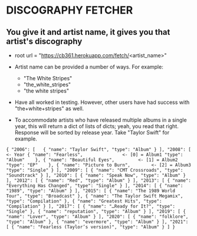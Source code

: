 # DISCOGRAPHY FETCHER
## You give it and artist name, it gives you that artist's discography

- root url = "https://cb361.herokuapp.com/fetch/<artist_name>"

- Artist name can be provided a number of ways. For example:

  - "The White Stripes"
  - "the_white_stripes"
  - "the white stripes"

- Have all worked in testing. However, other users have had success with 
"the+white+stripes" as well.

 - To accommodate artists who have released multiple albums in a single year,
this will return a dict of lists of dicts; yeah, you read that right.
Response will be sorted by release year. Take "Taylor Swift" for example.

`{
  "2006": [  
    {
      "name": "Taylor Swift",
      "type": "Album"
    }
  ],
  "2008": [								<- Year
    {
      "name": "Fearless",				<- [0] = Album1
      "type": "Album"   
    },
    {
      "name": "Beautiful Eyes",			<- [1] = Album2
      "type": "EP"   
    },
    {
      "name": "Picture to Burn",		<- [2] = Album3
      "type": "Single"
    }
  ],
  "2009": [
    {
      "name": "CMT Crossroads",
      "type": "Soundtrack"
    }
  ],
  "2010": [
    {
      "name": "Speak Now",
      "type": "Album"
    }
  ],
  "2012": [
    {
      "name": "Red",
      "type": "Album"
    }
  ],
  "2013": [
    {
      "name": "Everything Has Changed",
      "type": "Single"
    }
  ],
  "2014": [
    {
      "name": "1989",
      "type": "Album"
    }
  ],
  "2015": [
    {
      "name": "The 1989 World Tour",
      "type": "Broadcast"
    },
    {
      "name": "The Taylor Swift Megamix",
      "type": "Compilation"
    },
    {
      "name": "Greatest Hits",
      "type": "Compilation"
    }
  ],
  "2017": [
    {
      "name": "…Ready for It?",
      "type": "Single"
    },
    {
      "name": "reputation",
      "type": "Album"
    }
  ],
  "2019": [
    {
      "name": "Lover",
      "type": "Album"
    }
  ],
  "2020": [
    {
      "name": "folklore",
      "type": "Album"
    },
    {
      "name": "evermore",
      "type": "Album"
    }
  ],
  "2021": [
    {
      "name": "Fearless (Taylor’s version)",
      "type": "Album"
    }
  ]
} `
